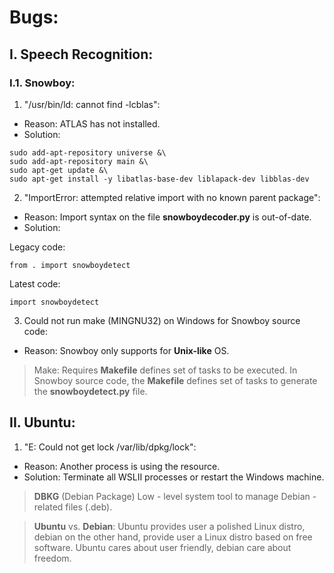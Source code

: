 # Bugs: 
## I. Speech Recognition: 
### I.1. Snowboy: 

1. "/usr/bin/ld: cannot find -lcblas": 
* Reason: ATLAS has not installed.
* Solution:
```
sudo add-apt-repository universe &\
sudo add-apt-repository main &\
sudo apt-get update &\
sudo apt-get install -y libatlas-base-dev liblapack-dev libblas-dev
```

2. "ImportError: attempted relative import with no known parent package": 
* Reason: Import syntax on the file **snowboydecoder.py** is out-of-date.
* Solution: 

Legacy code: 
```
from . import snowboydetect
```

Latest code: 
```
import snowboydetect
```

3. Could not run make (MINGNU32) on Windows for Snowboy source code:
* Reason: Snowboy only supports for **Unix-like** OS.
> Make: Requires **Makefile** defines set of tasks to be executed. In Snowboy source code, the **Makefile** defines set of tasks to generate the **snowboydetect.py** file.

## II. Ubuntu: 
1. "E: Could not get lock /var/lib/dpkg/lock": 
* Reason: Another process is using the resource.
* Solution: Terminate all WSLII processes or restart the Windows machine.
> **DBKG** (Debian Package) Low - level system tool to manage Debian - related files (.deb).

> **Ubuntu** vs. **Debian**: Ubuntu provides user a polished Linux distro, debian on the other hand, provide user a Linux distro based on free software. Ubuntu cares about user friendly, debian care about freedom.
